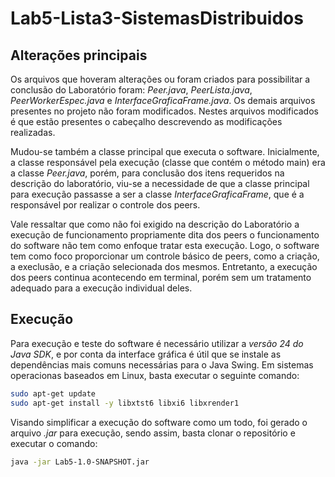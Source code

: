 # Lab5-Lista3-SistemasDistribuidos
## Alterações principais 
Os arquivos que hoveram alterações ou foram criados para possibilitar a conclusão do Laboratório foram: *Peer.java*, *PeerLista.java*, *PeerWorkerEspec.java* e *InterfaceGraficaFrame.java*. Os demais arquivos presentes no projeto não foram modificados. Nestes arquivos modificados é que estão presentes o cabeçalho descrevendo as modificações realizadas.

Mudou-se também a classe principal que executa o software. Inicialmente, a classe responsável pela execução (classe que contém o método main) era a classe *Peer.java*, porém, para conclusão dos itens requeridos na descrição do laboratório, viu-se a necessidade de que a classe principal para execução passasse a ser a classe *InterfaceGraficaFrame*, que é a responsável por realizar o controle dos peers.

Vale ressaltar que como não foi exigido na descrição do Laboratório a execução de funcionamento propriamente dita dos peers o funcionamento do software não tem como enfoque tratar esta execução. Logo, o software tem como foco proporcionar um controle básico de peers, como a criação, a execlusão, e a criação selecionada dos mesmos. Entretanto, a execução dos peers continua acontecendo em terminal, porém sem um tratamento adequado para a execução individual deles.

## Execução
Para execução e teste do software é necessário utilizar a *versão 24 do Java SDK*, e por conta da interface gráfica é útil que se instale as dependências mais comuns necessárias para o Java Swing. Em sistemas operacionas baseados em Linux, basta executar o seguinte comando: 
```bash
sudo apt-get update
sudo apt-get install -y libxtst6 libxi6 libxrender1
```  
Visando simplificar a execução do software como um todo, foi gerado o arquivo *.jar* para execução, sendo assim, basta clonar o repositório e executar o comando:  
```bash
java -jar Lab5-1.0-SNAPSHOT.jar
```  


